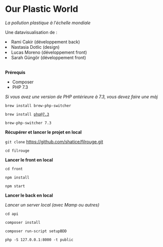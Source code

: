 # Our Plastic World

<i>La pollution plastique à l'échelle mondiale</i>

Une datavisualisation de : 

<li>Rami Cakir (développement back)</li>
<li>Nastasia Dotlic (design)</li>
<li>Lucas Moreno (développement front)</li>
<li>Sarah Güngör (développement front)</li>

<br>

<strong>Prérequis</strong>

<ul>
	<li>Composer</li>
	<li>PHP 7.3</li>
</ul>

<i>Si vous avez une version de PHP antérieure à 7.3, vous devez faire une màj</i>

<code>brew install brew-php-switcher</code>

<code>brew install php@7.3</code>

<code>brew-php-switcher 7.3</code>

<strong>Récupérer et lancer le projet en local</strong>

<code>git clone</code> https://github.com/shatice/filrouge.git

<code>cd filrouge</code>

<strong>Lancer le front en local</strong>

<code>cd front</code>

<code>npm install</code>

<code>npm start</code>

<strong>Lancer le back en local</strong>

<i>Lancer un server local (avec Mamp ou autres)</i>

<code>cd api</code>

<code>composer install</code>

<code>composer run-script setupBDD</code>

<code>php -S 127.0.0.1:8000 -t public</code>
